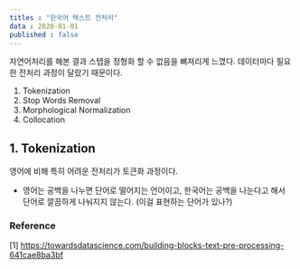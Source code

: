 ```yaml
---
titles : "한국어 텍스트 전처리"
data : 2020-01-01
published : false
---
```


자연어처리를 해본 결과 스텝을 정형화 할 수 없음을 뼈져리게 느꼈다. 데이터마다 필요한 전처리 과정이 달랐기 때문이다. 

1. Tokenization
2. Stop Words Removal
3. Morphological Normalization
4. Collocation


## 1. Tokenization
영어에 비해 특히 어려운 전처리가 토큰화 과정이다. 
- 영어는 공백을 나누면 단어로 떨어지는 언어이고, 한국어는 공백을 나눈다고 해서 단어로 깔끔하게 나눠지지 않는다. (이걸 표현하는 단어가 있나?)

### Reference
[1] <https://towardsdatascience.com/building-blocks-text-pre-processing-641cae8ba3bf>
